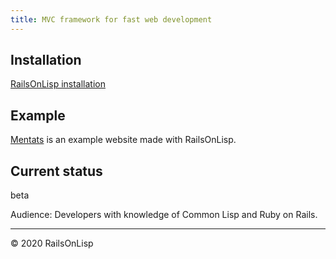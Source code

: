 ```yaml
---
title: MVC framework for fast web development
---
```


## Installation
[RailsOnLisp installation](https://github.com/thodg/lisp-beamer/blob/master/lisp-beamer.pdf)

## Example

[Mentats](https://github.com/LowH/mentats)
is an example website made with RailsOnLisp.

## Current status

beta

Audience:
Developers with knowledge of Common Lisp and Ruby on Rails.

-----

&copy; 2020 RailsOnLisp
